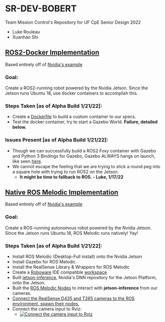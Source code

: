 # SR-DEV-BOBERT
Team Mission Control's Repository for UF CpE Senior Design 2022
- Luke Rouleau
- Xuanhao Shi

## [ROS2-Docker Implementation](./ROS2_Docker_Implementation)
Based entirely off of [Nvidia's example](https://github.com/dusty-nv/jetbot_ros)

### Goal:
Create a ROS2-running robot powered by the Nvidia Jetson. Since the Jetson runs Ubuntu 18, use docker containers to accomplish this.
### Steps Taken [as of Alpha Build 1/21/22]:
- Create a [Dockerfile](./ROS2_Docker_Implementation/Dockerfile) to build a custom container to our specs.
- Test the docker container, try to start a Gazebo World. **Failure, detailed below.**

### Issues Present [as of Alpha Build 1/21/22]:
- Though we can successfully build a ROS2 Foxy container with Gazebo and Python 3 Bindings for Gazebo, Gazebo ALWAYS hangs on launch, like seen [here](./ROS2_Docker_Implementation/imgs/gazebo_hang.jpeg).
- We cannot escape the feeling that we are trying to stick a round peg into a square hole with trying to run ROS2 on the Jetson. 
  - **It might be time to fallback to ROS. - Luke, 1/17/22**


## [Native ROS Melodic Implementation](./ROS_Melodic_Implementation)  
Based entirely off of [Nvidia's example](https://github.com/dusty-nv/jetbot_ros/tree/melodic)

### Goal:
Create a ROS-running autonomous robot powered by the Nvidia Jetson. Since the Jetson runs Ubuntu 18, ROS Melodic runs natively! Yay!
### Steps Taken [as of Alpha Build 1/21/22]:
- Install ROS Melodic (Desktop-Full install) onto the Nvidia Jetson 
- Install Gazebo for ROS Melodic
- Install the RealSense Library & Wrappers for ROS Melodic
- Create a [Roboware](http://wiki.ros.org/IDEs#RoboWare_Studio) IDE compatible [workspace](./ROS_Melodic_Implementation/roboware_ros_ws/)
- Built [jetson-inference](https://github.com/dusty-nv/jetson-inference), Nvidia's DNN repository for the Jetson Platform, onto the Jetson.
- Built the [ROS Melodic Nodes](https://github.com/dusty-nv/ros_deep_learning) to interact with **jetson-inference** from our cameras.
- [Connect the RealSense D435 and T265 cameras to the ROS environment, spawn their nodes.](./ROS_Melodic_Implementation/jetson_dev/images/d435_and_t265_rosgraph.png)
- Connect the camera input to Rviz:
  - [![Connect the camera input to Rviz](https://img.youtube.com/vi/0Snpj9SjjzQ/0.jpg)](https://www.youtube.com/watch?v=0Snpj9SjjzQ)
